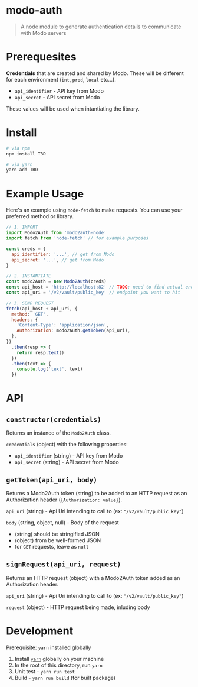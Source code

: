 # modo-auth

> A node module to generate authentication details to communicate with Modo servers

# Prerequesites

**Credentials** that are created and shared by Modo. These will be different for each environment (`int`, `prod`, `local` etc...).

- `api_identifier` - API key from Modo
- `api_secret` - API secret from Modo

These values will be used when intantiating the library.

# Install
```bash
# via npm
npm install TBD

# via yarn
yarn add TBD
```

# Example Usage

Here's an example using `node-fetch` to make requests. You can use your preferred method or library.

```js
// 1. IMPORT
import Modo2Auth from 'modo2auth-node'
import fetch from 'node-fetch' // for example purposes

const creds = {
  api_identifier: '...', // get from Modo
  api_secret: '...', // get from Modo
}

// 2. INSTANTIATE
const modo2Auth = new Modo2Auth(creds)
const api_host = 'http://localhost:82' // TODO: need to find actual endpoint that we should point to as example
const api_uri = '/v2/vault/public_key' // endpoint you want to hit

// 3. SEND REQUEST
fetch(api_host + api_uri, {
  method: 'GET',
  headers: {
    'Content-Type': 'application/json',
    Authorization: modo2Auth.getToken(api_uri),
  },
})
  .then(resp => {
    return resp.text()
  })
  .then(text => {
    console.log('text', text)
  })
```

# API

## `constructor(credentials)`

Returns an instance of the `Modo2Auth` class.

`credentials` (object) with the following properties:

- `api_identifier` (string) - API key from Modo
- `api_secret` (string) - API secret from Modo

## `getToken(api_uri, body)`

Returns a Modo2Auth token (string) to be added to an HTTP request as an Authorization header (`{Authorization: value}`).

`api_uri` (string) - Api Uri intending to call to (ex: `"/v2/vault/public_key"`)

`body` (string, object, null) - Body of the request

 - (string) should be stringified JSON
 - (object) from be well-formed JSON
 - for `GET` requests, leave as `null`

## `signRequest(api_uri, request)`

Returns an HTTP request (object) with a Modo2Auth token added as an Authorization header.

`api_uri` (string) - Api Uri intending to call to (ex: `"/v2/vault/public_key"`)

`request` (object) - HTTP request being made, inluding body

# Development

Prerequisite: `yarn` installed globally

1. Install [`yarn`](https://classic.yarnpkg.com/en/docs/install) globally on your machine
2. In the root of this directory, run `yarn`
3. Unit test - `yarn run test`
4. Build - `yarn run build` (for built package)